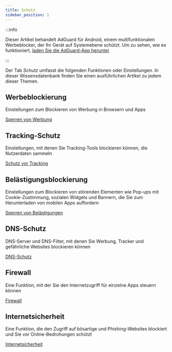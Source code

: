 ```yaml
---
title: Schutz
sidebar_position: 1
---
```


:::info

Dieser Artikel behandelt AdGuard für Android, einem multifunktionalen Werbeblocker, der Ihr Gerät auf Systemebene schützt. Um zu sehen, wie es funktioniert, [laden Sie die AdGuard-App herunter](https://agrd.io/download-kb-adblock)

:::

Der Tab _Schutz_ umfasst die folgenden Funktionen oder Einstellungen. In dieser Wissensdatenbank finden Sie einen ausführlichen Artikel zu jedem dieser Themen.

## Werbeblockierung

Einstellungen zum Blockieren von Werbung in Browsern und Apps

[Sperren von Werbung](/adguard-for-android/features/protection/ad-blocking.md)

## Tracking-Schutz

Einstellungen, mit denen Sie Tracking-Tools blockieren können, die Nutzerdaten sammeln

[Schutz vor Tracking](/adguard-for-android/features/protection/tracking-protection.md)

## Belästigungsblockierung

Einstellungen zum Blockieren von störenden Elementen wie Pop-ups mit Cookie-Zustimmung, sozialen Widgets und Bannern, die Sie zum Herunterladen von mobilen Apps auffordern

[Sperren von Belästigungen](/adguard-for-android/features/protection/annoyance-blocking.md)

## DNS-Schutz

DNS-Server und DNS-Filter, mit denen Sie Werbung, Tracker und gefährliche Websites blockieren können

[DNS-Schutz](/adguard-for-android/features/protection/dns-protection.md)

## Firewall

Eine Funktion, mit der Sie den Internetzugriff für einzelne Apps steuern können

[Firewall](/adguard-for-android/features/protection/firewall/firewall.md)

## Internetsicherheit

Eine Funktion, die den Zugriff auf bösartige und Phishing-Websites blockiert und Sie vor Online-Bedrohungen schützt

[Internetsicherheit](/adguard-for-android/features/protection/browsing-security.md)

